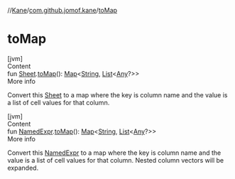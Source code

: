//[Kane](../index.md)/[com.github.jomof.kane](index.md)/[toMap](to-map.md)



# toMap  
[jvm]  
Content  
fun [Sheet](../com.github.jomof.kane.impl.sheet/-sheet/index.md).[toMap](to-map.md)(): [Map](https://kotlinlang.org/api/latest/jvm/stdlib/kotlin.collections/-map/index.html)<[String](https://kotlinlang.org/api/latest/jvm/stdlib/kotlin/-string/index.html), [List](https://kotlinlang.org/api/latest/jvm/stdlib/kotlin.collections/-list/index.html)<[Any](https://kotlinlang.org/api/latest/jvm/stdlib/kotlin/-any/index.html)?>>  
More info  


Convert this [Sheet](../com.github.jomof.kane.impl.sheet/-sheet/index.md) to a map where the key is column name and the value is a list of cell values for that column.

  


[jvm]  
Content  
fun [NamedExpr](-named-expr/index.md).[toMap](to-map.md)(): [Map](https://kotlinlang.org/api/latest/jvm/stdlib/kotlin.collections/-map/index.html)<[String](https://kotlinlang.org/api/latest/jvm/stdlib/kotlin/-string/index.html), [List](https://kotlinlang.org/api/latest/jvm/stdlib/kotlin.collections/-list/index.html)<[Any](https://kotlinlang.org/api/latest/jvm/stdlib/kotlin/-any/index.html)?>>  
More info  


Convert this [NamedExpr](-named-expr/index.md) to a map where the key is column name and the value is a list of cell values for that column. Nested column vectors will be expanded.

  



